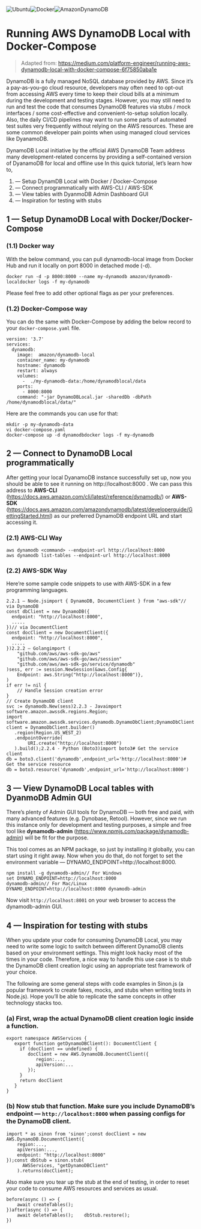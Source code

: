 ![Ubuntu](https://img.shields.io/badge/Ubuntu-E95420?style=for-the-badge&logo=ubuntu&logoColor=white)![Docker](https://img.shields.io/badge/docker-%230db7ed.svg?style=for-the-badge&logo=docker&logoColor=white)![AmazonDynamoDB](https://img.shields.io/badge/Amazon%20DynamoDB-4053D6?style=for-the-badge&logo=Amazon%20DynamoDB&logoColor=white)

# Running AWS DynamoDB Local with Docker-Compose

> Adapted from: https://medium.com/platform-engineer/running-aws-dynamodb-local-with-docker-compose-6f75850aba1e

DynamoDB is a fully managed NoSQL database provided by AWS. Since it’s a pay-as-you-go cloud resource, developers may often need to opt-out from accessing AWS every time to keep their cloud bills at a minimum during the development and testing stages. However, you may still need to run and test the code that consumes DynamoDB features via stubs / mock interfaces / some cost-effective and convenient-to-setup solution locally. Also, the daily CI/CD pipelines may want to run some parts of automated test suites very frequently without relying on the AWS resources. These are some common developer pain points when using managed cloud services like DyanamoDB.

DynamoDB Local initiative by the official AWS DynamoDB Team address many development-related concerns by providing a self-contained version of DyanamoDB for local and offline use
In this quick tutorial, let’s learn how to,
1. — Setup DynamDB Local with Docker / Docker-Compose
2. — Connect programmatically with AWS-CLI / AWS-SDK
3. — View tables with DyanmoDB Admin Dashboard GUI
4. — Inspiration for testing with stubs

## 1 — Setup DynamoDB Local with Docker/Docker-Compose

### (1.1) Docker way

With the below command, you can pull dynamodb-local image from Docker Hub and run it locally on port 8000 in detached mode (-d).

```
docker run -d -p 8000:8000 --name my-dynamodb amazon/dynamodb-localdocker logs -f my-dynamodb
```

Please feel free to add other optional flags as per your preferences.

### (1.2) Docker-Compose way

You can do the same with Docker-Compose by adding the below record to your ```docker-compose.yaml``` file.

```
version: '3.7'
services:
  dynamodb:
    image:  amazon/dynamodb-local
    container_name: my-dynamodb
    hostname: dynamodb
    restart: always
    volumes:
      -  ./my-dynamodb-data:/home/dynamodblocal/data
    ports:
      - 8000:8000
    command: "-jar DynamoDBLocal.jar -sharedDb -dbPath /home/dynamodblocal/data/"
```

Here are the commands you can use for that:

```
mkdir -p my-dynamodb-data
vi docker-compose.yaml
docker-compose up -d dynamodbdocker logs -f my-dynamodb
```

## 2 — Connect to DynamoDB Local programmatically

After getting your local DyanamoDB instance successfully set up, now you should be able to see it running on http://localhost:8000 . We can pass this address to **AWS-CLI** (https://docs.aws.amazon.com/cli/latest/reference/dynamodb/) or **AWS-SDK** (https://docs.aws.amazon.com/amazondynamodb/latest/developerguide/GettingStarted.html) as our preferred DynamoDB endpoint URL and start accessing it.

### (2.1) AWS-CLI Way

```
aws dynamodb <command> --endpoint-url http://localhost:8000
aws dynamodb list-tables --endpoint-url http://localhost:8000
```

### (2.2) AWS-SDK Way

Here’re some sample code snippets to use with AWS-SDK in a few programming languages.

```
2.2.1 — Node.jsimport { DynamoDB, DocumentClient } from "aws-sdk"// via DynamoDB
const dbClient = new DynamoDB({
  endpoint: "http://localhost:8000",
  .....
})// via DocumentClient
const docClient = new DocumentClient({
  endpoint: "http://localhost:8000",
  .....
})2.2.2 — Golangimport (
    "github.com/aws/aws-sdk-go/aws"
    "github.com/aws/aws-sdk-go/aws/session"
    "github.com/aws/aws-sdk-go/service/dynamodb"
)sess, err := session.NewSession(&aws.Config{     
    Endpoint: aws.String("http://localhost:8000")}, 
)
if err != nil {     
    // Handle Session creation error 
}
// Create DynamoDB client 
svc := dynamodb.New(sess)2.2.3 - Javaimport software.amazon.awssdk.regions.Region;
import software.amazon.awssdk.services.dynamodb.DynamoDbClient;DynamoDbClient client = DynamoDbClient.builder()
   .region(Region.US_WEST_2) 
   .endpointOverride(
        URI.create("http://localhost:8000")
   ).build();2.2.4 - Python (Boto3)import boto3# Get the service client
db = boto3.client('dynamodb',endpoint_url='http://localhost:8000')# Get the service resource
db = boto3.resource('dynamodb',endpoint_url='http://localhost:8000')
```

## 3 — View DynamoDB Local tables with DyanmoDB Admin GUI

There’s plenty of Admin GUI tools for DynamoDB — both free and paid, with many advanced features (e.g. Dynobase, Retool). However, since we run this instance only for development and testing purposes, a simple and free tool like **dynamodb-admin** (https://www.npmjs.com/package/dynamodb-admin) will be fit for the purpose.

This tool comes as an NPM package, so just by installing it globally, you can start using it right away. Now when you do that, do not forget to set the environment variable — DYNAMO_ENDPOINT=http://localhost:8000.

```
npm install -g dynamodb-admin// For Windows
set DYNAMO_ENDPOINT=http://localhost:8000
dynamodb-admin// For Mac/Linux
DYNAMO_ENDPOINT=http://localhost:8000 dynamodb-admin
```

Now visit ```http://localhost:8001``` on your web browser to access the dynamodb-admin GUI.

## 4 — Inspiration for testing with stubs

When you update your code for consuming DynamoDB Local, you may need to write some logic to switch between different DynamoDB clients based on your environment settings. This might look hacky most of the times in your code. Therefore, a nice way to handle this use case is to stub the DynamoDB client creation logic using an appropriate test framework of your choice.

The following are some general steps with code examples in Sinon.js (a popular framework to create fakes, mocks, and stubs when writing tests in Node.js). Hope you’ll be able to replicate the same concepts in other technology stacks too.

### (a) First, wrap the actual DynamoDB client creation logic inside a function.

```
export namespace AWSServices {
   export function getDynamoDBClient(): DocumentClient {
     if (docClient == undefined) {
        docClient = new AWS.DynamoDB.DocumentClient({
           region:..., 
           apiVersion:...
        });
     }
     return docClient
   }
}
```

### (b) Now stub that function. Make sure you include DynamoDB’s endpoint — ```http://localhost:8000``` when passing configs for the DynamoDB client.

```
import * as sinon from 'sinon';const docClient = new AWS.DynamoDB.DocumentClient({
    region:...,
    apiVersion:...,
    endpoint: "http://localhost:8000"
});const dbStub = sinon.stub(
      AWSServices, "getDynamoDBClient"
    ).returns(docClient);
```

Also make sure you tear up the stub at the end of testing, in order to reset your code to consume AWS resources and services as usual.

```
before(async () => {
    await createTables();
})after(async () => {
    await deleteTables();    dbStub.restore();
})
```